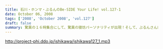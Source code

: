 ```yaml
---
title: 石川・ホンマ・ぶるんのBe-SIDE Your Life! vol.127-1
date: October 06, 2008
tags: ['2008', 'October 2008', 'vol.127']
draft: false
summary: 驚異の１６時集合にして、驚異の寝坊パーソナリティが出現！そして、ぶるんさん曰く「新しい仕事の話はマヂで凹むからやめてくれ」・・・ビークー近し！？・・・ストレス社会で生き抜くビーサイです。NAMAE
---
```


http://project-phi.ddo.jp/ishikawa/ishikawa127_1.mp3
